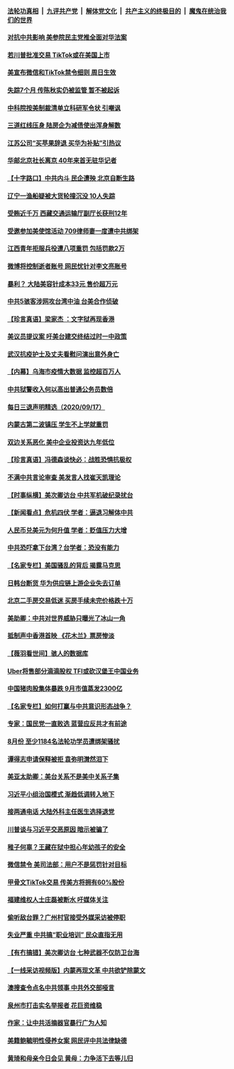 ####  [法轮功真相](../../../../basic/blob/master/README.md?t=09182302) &nbsp;|&nbsp; [九评共产党](../../../../9ping.md/blob/master/README.md?t=09182302) &nbsp;|&nbsp; [解体党文化](../../../../jtdwh.md/blob/master/README.md?t=09182302)  &nbsp;|&nbsp; [共产主义的终极目的](../../../../gczydzjmd.md/blob/master/README.md?t=09182302) &nbsp;|&nbsp; [魔鬼在统治我们的世界](../../../../mgztzwmdsj.md/blob/master/README.md?t=09182302) 

#### [对抗中共影响 美参院民主党推全面对华法案](../pages/nsc413/n12413339.md?t=09182302) 

#### [若川普批准交易 TikTok或在美国上市](../pages/nsc413/n12413412.md?t=09182302) 

#### [美宣布微信和TikTok禁令细则 周日生效](../pages/nsc413/n12413533.md?t=09182302) 

#### [失踪7个月 传陈秋实仍被监管 暂不被起诉](../pages/nsc413/n12413273.md?t=09182302) 

#### [中科院按美制裁清单立科研军令状 引嘲讽](../pages/nsc413/n12413195.md?t=09182302) 

#### [三道红线压身 陆房企为减债使出浑身解数](../pages/nsc413/n12412762.md?t=09182302) 

#### [江苏公司“买苹果辞退 买华为补贴”引热议](../pages/nsc413/n12413175.md?t=09182302) 

#### [华邮北京社长离京 40年来首无驻华记者](../pages/nsc413/n12413124.md?t=09182302) 

#### [【十字路口】中共内斗 民企遭殃 北京自断生路](../pages/nsc413/n12412397.md?t=09182302) 

#### [辽宁一渔船疑被大货轮撞沉没 10人失踪](../pages/nsc413/n12413101.md?t=09182302) 

#### [受贿近千万 西藏交通运输厅副厅长获刑12年](../pages/nsc413/n12412824.md?t=09182302) 

#### [受邀参加美使馆活动 709律师妻一度遭中共绑架](../pages/nsc413/n12412817.md?t=09182302) 

#### [江西青年拒服兵役遭八项重罚 包括罚款2万](../pages/nsc413/n12412725.md?t=09182302) 


#### [微博将控制逝者账号 网民忧针对李文亮账号](../pages/nsc413/n12412448.md?t=09182302) 

#### [暴利？ 大陆美容针成本33元 售价超万元](../pages/nsc413/n12412274.md?t=09182302) 

#### [中共5骇客涉网攻台湾中油 台美合作侦破](../pages/nsc413/n12412460.md?t=09182302) 

#### [【珍言真语】梁家杰 ：文字狱再现香港](../pages/nsc413/n12412107.md?t=09182302) 

#### [美议员提议案 吁美台建交终结过时一中政策](../pages/nsc413/n12412366.md?t=09182302) 

#### [武汉抗疫护士及丈夫看慰问演出意外身亡](../pages/nsc413/n12412303.md?t=09182302) 

#### [【内幕】乌海市疫情大数据 监控超百万人](../pages/nsc413/n12405724.md?t=09182302) 

#### [中共狱警收入何以高出普通公务员数倍](../pages/nsc413/n12412019.md?t=09182302) 

#### [每日三退声明精选（2020/09/17）](../pages/nsc413/n12412322.md?t=09182302) 

#### [内蒙古第二波镇压 学生不上学就重罚](../pages/nsc413/n12412277.md?t=09182302) 

#### [双边关系恶化 美中企业投资达九年低位](../pages/nsc413/n12412054.md?t=09182302) 

#### [【珍言真语】冯德森谈快必：战胜恐惧抗极权](../pages/nsc413/n12412077.md?t=09182302) 

#### [不满中共言论审查 美发言人找崔天凯理论](../pages/nsc413/n12412086.md?t=09182302) 

#### [【时事纵横】美次卿访台 中共军机破纪录扰台](../pages/nsc413/n12411586.md?t=09182302) 

#### [【新闻看点】危机四伏 学者：逼退习解体中共](../pages/nsc413/n12411716.md?t=09182302) 

#### [人民币兑美元为何升值 学者：贬值压力大增](../pages/nsc413/n12410012.md?t=09182302) 

#### [中共恐吓拿下台湾？台学者：恐没有能力](../pages/nsc413/n12410683.md?t=09182302) 

#### [【名家专栏】美国骚乱的背后 揭露马克思](../pages/nsc413/n12408125.md?t=09182302) 

#### [日韩台断货 华为供应链上游企业失去订单](../pages/nsc413/n12411788.md?t=09182302) 

#### [北京二手房交易低迷 买房手续未完价格跌十万](../pages/nsc413/n12411797.md?t=09182302) 

#### [美助卿：中共对世界威胁只曝光了冰山一角](../pages/nsc413/n12411603.md?t=09182302) 

#### [抵制声中香港首映 《花木兰》票房惨淡](../pages/nsc413/n12411642.md?t=09182302) 

#### [【薇羽看世间】骇人的数据库](../pages/nsc413/n12411693.md?t=09182302) 

#### [Uber将售部分滴滴股权 TFI或砍汉堡王中国业务](../pages/nsc413/n12411522.md?t=09182302) 

#### [中国猪肉股集体暴跌 9月市值蒸发2300亿](../pages/nsc413/n12411374.md?t=09182302) 

#### [【名家专栏】如何打赢与中共意识形态战争？](../pages/nsc413/n12409385.md?t=09182302) 

#### [专家：国民党一直败选 蓝营应反共才有前途](../pages/nsc413/n12373281.md?t=09182302) 

#### [8月份 至少1184名法轮功学员遭绑架骚扰](../pages/nsc413/n12410507.md?t=09182302) 

#### [谭得志申请保释被拒 袁弥明潸然泪下](../pages/nsc413/n12411470.md?t=09182302) 

#### [美亚太助卿：美台关系不是美中关系子集](../pages/nsc413/n12411481.md?t=09182302) 

#### [习近平小组治国模式 渐趋低调转入地下](../pages/nsc413/n12411544.md?t=09182302) 

#### [接两通电话 大陆外科主任医生选择退党](../pages/nsc413/n12407645.md?t=09182302) 

#### [川普谈与习近平交恶原因 暗示被骗了](../pages/nsc413/n12411507.md?t=09182302) 

#### [稚子何辜？王藏在狱中担心年幼孩子的安全](../pages/nsc413/n12411480.md?t=09182302) 

#### [微信禁令 美司法部：用户不是惩罚针对目标](../pages/nsc413/n12411017.md?t=09182302) 

#### [甲骨文TikTok交易 传美方将拥有60%股份](../pages/nsc413/n12411439.md?t=09182302) 

#### [福建维权人士庄磊被断水 吁媒体关注](../pages/nsc413/n12411399.md?t=09182302) 

#### [偷听敌台罪？广州村官接受外媒采访被停职](../pages/nsc413/n12411168.md?t=09182302) 

#### [失业严重 中共搞“职业培训” 民众直指无用](../pages/nsc413/n12411146.md?t=09182302) 

#### [【有冇搞错】美次卿访台 七种武器不仅防卫台海](../pages/nsc413/n12411078.md?t=09182302) 

#### [【一线采访视频版】内蒙再现文革 中共欲铲除蒙文](../pages/nsc413/n12407425.md?t=09182302) 

#### [澳搜查令点名中共领事 中共外交部哑言](../pages/nsc413/n12411209.md?t=09182302) 

#### [泉州市打击实名举报者 花巨资维稳](../pages/nsc413/n12411001.md?t=09182302) 

#### [作家：让中共活摘器官暴行广为人知](../pages/nsc413/n12408359.md?t=09182302) 

#### [美籍鲍毓明性侵养女案 网民评中共法律缺德](../pages/nsc413/n12410256.md?t=09182302) 

#### [黄琦和母亲今日会见 黄母：力争活下去等儿归](../pages/nsc413/n12410651.md?t=09182302) 

